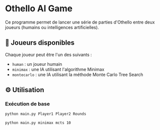 # Othello AI Game

Ce programme permet de lancer une série de parties d'Othello entre deux joueurs (humains ou intelligences artificielles).

## 🧠 Joueurs disponibles

Chaque joueur peut être l'un des suivants :

- `human` : un joueur humain
- `minimax` : une IA utilisant l'algorithme Minimax
- `montecarlo` : une IA utilisant la méthode Monte Carlo Tree Search

## ⚙️ Utilisation

### Exécution de base

```bash
python main.py Player1 Player2 Rounds
```

```bash
python main.py minimax mcts 10
```